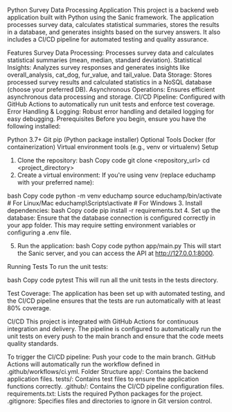 Python Survey Data Processing Application
This project is a backend web application built with Python using the Sanic framework. The application processes survey data, calculates statistical summaries, stores the results in a database, and generates insights based on the survey answers. It also includes a CI/CD pipeline for automated testing and quality assurance.

Features
Survey Data Processing: Processes survey data and calculates statistical summaries (mean, median, standard deviation).
Statistical Insights: Analyzes survey responses and generates insights like overall_analysis, cat_dog, fur_value, and tail_value.
Data Storage: Stores processed survey results and calculated statistics in a NoSQL database (choose your preferred DB).
Asynchronous Operations: Ensures efficient asynchronous data processing and storage.
CI/CD Pipeline: Configured with GitHub Actions to automatically run unit tests and enforce test coverage.
Error Handling & Logging: Robust error handling and detailed logging for easy debugging.
Prerequisites
Before you begin, ensure you have the following installed:

Python 3.7+
Git
pip (Python package installer)
Optional Tools
Docker (for containerization)
Virtual environment tools (e.g., venv or virtualenv)
Setup
1. Clone the repository:
bash
Copy code
git clone <repository_url>
cd <project_directory>
2. Create a virtual environment:
If you're using venv (replace educhamp with your preferred name):

bash
Copy code
python -m venv educhamp
source educhamp/bin/activate  # For Linux/Mac
educhamp\Scripts\activate  # For Windows
3. Install dependencies:
bash
Copy code
pip install -r requirements.txt
4. Set up the database:
Ensure that the database connection is configured correctly in your app folder. This may require setting environment variables or configuring a .env file.

5. Run the application:
bash
Copy code
python app/main.py
This will start the Sanic server, and you can access the API at http://127.0.0.1:8000.

Running Tests
To run the unit tests:

bash
Copy code
pytest
This will run all the unit tests in the tests directory.

Test Coverage:
The application has been set up with automated testing, and the CI/CD pipeline ensures that the tests are run automatically with at least 80% coverage.

CI/CD
This project is integrated with GitHub Actions for continuous integration and delivery. The pipeline is configured to automatically run the unit tests on every push to the main branch and ensure that the code meets quality standards.

To trigger the CI/CD pipeline:
Push your code to the main branch.
GitHub Actions will automatically run the workflow defined in .github/workflows/ci.yml.
Folder Structure
app/: Contains the backend application files.
tests/: Contains test files to ensure the application functions correctly.
.github/: Contains the CI/CD pipeline configuration files.
requirements.txt: Lists the required Python packages for the project.
.gitignore: Specifies files and directories to ignore in Git version control.